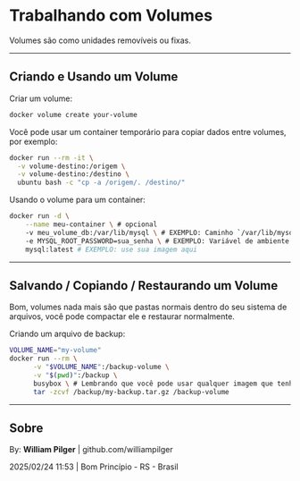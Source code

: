 # Trabalhando com Volumes

Volumes são como unidades removíveis ou fixas.

---

## Criando e Usando um Volume

Criar um volume:
  ```sh
  docker volume create your-volume
  ```

Você pode usar um container temporário para copiar dados entre volumes, por exemplo:
  ```sh
  docker run --rm -it \
    -v volume-destino:/origem \
    -v volume-destino:/destino \
    ubuntu bash -c "cp -a /origem/. /destino/"
  ```

Usando o volume para um container:
  ```sh
  docker run -d \
      --name meu-container \ # opcional
      -v meu_volume_db:/var/lib/mysql \ # EXEMPLO: Caminho `/var/lib/mysql` é o caminho de montagem quando for executar um banco MySQL com um volume
      -e MYSQL_ROOT_PASSWORD=sua_senha \ # EXEMPLO: Variável de ambiente
      mysql:latest # EXEMPLO: use sua imagem aqui
  ```

---

## Salvando / Copiando / Restaurando um Volume

Bom, volumes nada mais são que pastas normais dentro do seu sistema de arquivos, você pode compactar ele e restaurar normalmente.

Criando um arquivo de backup:
```sh
VOLUME_NAME="my-volume"
docker run --rm \
      -v "$VOLUME_NAME":/backup-volume \
      -v "$(pwd)":/backup \
      busybox \ # Lembrando que você pode usar qualquer imagem que tenha o comando tar
      tar -zcvf /backup/my-backup.tar.gz /backup-volume
```

---

## Sobre

By: **William Pilger** | github.com/williampilger

2025/02/24 11:53 | Bom Princípio - RS - Brasil

